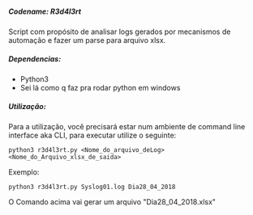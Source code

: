 ##### Codename: R3d4l3rt
Script com propósito de analisar logs gerados por mecanismos de automação e fazer um parse para arquivo xlsx.

##### Dependencias:
- Python3
- Sei lá como q faz pra rodar python em windows

##### Utilização:
Para a utilização, você precisará estar num ambiente de command line interface aka CLI, para executar utilize o seguinte:
```
python3 r3d4l3rt.py <Nome_do_arquivo_deLog> <Nome_do_Arquivo_xlsx_de_saida>
```

Exemplo:
```
python3 r3d4l3rt.py Syslog01.log Dia28_04_2018
```
O Comando acima vai gerar um arquivo "Dia28_04_2018.xlsx"
